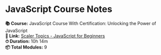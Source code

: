 # JavaScript Course Notes
  
**📚 Course:** JavaScript Course With Certification: Unlocking the Power of JavaScript  
**🔗 Link:** [Scaler Topics - JavaScript for Beginners](https://www.scaler.com/topics/course/javascript-beginners/)  
**⏱ Duration:** 10h 14m  
**📦 Total Modules:** 9
